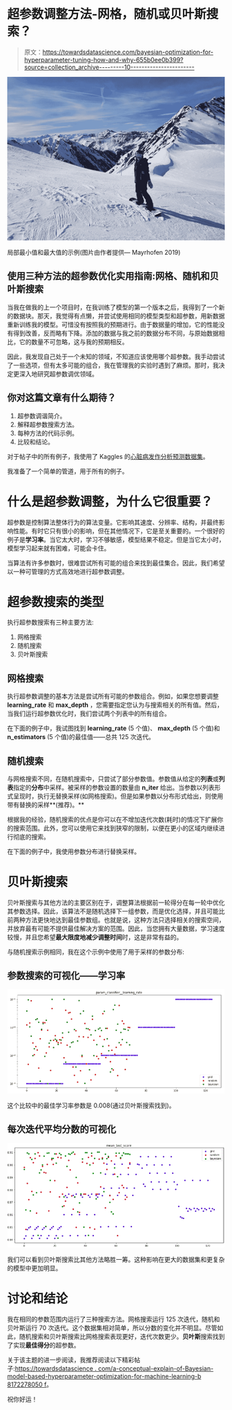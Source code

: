 # 超参数调整方法-网格，随机或贝叶斯搜索？

> 原文：<https://towardsdatascience.com/bayesian-optimization-for-hyperparameter-tuning-how-and-why-655b0ee0b399?source=collection_archive---------10----------------------->

![](img/9032bda97a730ce55e78a4dc4c89f87f.png)

局部最小值和最大值的示例(图片由作者提供— Mayrhofen 2019)

## 使用三种方法的超参数优化实用指南:网格、随机和贝叶斯搜索

当我在做我的上一个项目时，在我训练了模型的第一个版本之后，我得到了一个新的数据块。那天，我觉得有点懒，并尝试使用相同的模型类型和超参数，用新数据重新训练我的模型。可惜没有按照我的预期进行。由于数据量的增加，它的性能没有得到改善，反而略有下降。添加的数据与我之前的数据分布不同，与原始数据相比，它的数量不可忽略，这与我的预期相反。

因此，我发现自己处于一个未知的领域，不知道应该使用哪个超参数。我手动尝试了一些选项，但有太多可能的组合，我在管理我的实验时遇到了麻烦。那时，我决定更深入地研究超参数调优领域。

## 你对这篇文章有什么期待？

1.  超参数调谐简介。
2.  解释超参数搜索方法。
3.  每种方法的代码示例。
4.  比较和结论。

对于帖子中的所有例子，我使用了 Kaggles 的[心脏病发作分析预测数据集](https://www.kaggle.com/rashikrahmanpritom/heart-attack-analysis-prediction-dataset)。

我准备了一个简单的管道，用于所有的例子。

# 什么是超参数调整，为什么它很重要？

超参数是控制算法整体行为的算法变量。它影响其速度、分辨率、结构，并最终影响性能。有时它只有很小的影响，但在其他情况下，它是至关重要的。一个很好的例子是**学习率**。当它太大时，学习不够敏感，模型结果不稳定。但是当它太小时，模型学习起来就有困难，可能会卡住。

当算法有许多参数时，很难尝试所有可能的组合来找到最佳集合。因此，我们希望以一种可管理的方式高效地进行超参数调整。

# 超参数搜索的类型

执行超参数搜索有三种主要方法:

1.  网格搜索
2.  随机搜索
3.  贝叶斯搜索

## 网格搜索

执行超参数调整的基本方法是尝试所有可能的参数组合。例如，如果您想要调整 **learning_rate** 和 **max_depth** ，您需要指定您认为与搜索相关的所有值。然后，当我们运行超参数优化时，我们尝试两个列表中的所有组合。

在下面的例子中，我试图找到 **learning_rate** (5 个值)、 **max_depth** (5 个值)和 **n_estimators** (5 个值)的最佳值——总共 125 次迭代。

## 随机搜索

与网格搜索不同，在随机搜索中，只尝试了部分参数值。参数值从给定的**列表**或**列表**指定的**分布**中采样。被采样的参数设置的数量由 **n_iter** 给出。当参数以列表形式呈现时，执行无替换采样(如网格搜索)。但是如果参数以分布形式给出，则使用带有替换的采样**(推荐)。**

根据我的经验，随机搜索的优点是你可以在不增加迭代次数(耗时)的情况下扩展你的搜索范围。此外，您可以使用它来找到狭窄的限制，以便在更小的区域内继续进行彻底的搜索。

在下面的例子中，我使用参数分布进行替换采样。

# 贝叶斯搜索

贝叶斯搜索与其他方法的主要区别在于，调整算法根据前一轮得分在每一轮中优化其参数选择。因此，该算法不是随机选择下一组参数，而是优化选择，并且可能比前两种方法更快地达到最佳参数组。也就是说，这种方法只选择相关的搜索空间，并放弃最有可能不提供最佳解决方案的范围。因此，当您拥有大量数据，学习速度较慢，并且您希望**最大限度地减少调整时间**时，这是非常有益的。

与随机搜索示例相同，我在这个示例中使用了用于采样的参数分布:

## 参数搜索的可视化——学习率

![](img/a4b64fe369cf2fa529e970da6228bdfe.png)

这个比较中的最佳学习率参数是 0.008(通过贝叶斯搜索找到)。

## 每次迭代平均分数的可视化

![](img/ca5ece8594acb87b1cf0acca9cb49c23.png)

我们可以看到贝叶斯搜索比其他方法略胜一筹。这种影响在更大的数据集和更复杂的模型中更加明显。

# 讨论和结论

我在相同的参数范围内运行了三种搜索方法。网格搜索运行 125 次迭代，随机和贝叶斯运行 70 次迭代。这个数据集相对简单，所以分数的变化并不明显。尽管如此，随机搜索和贝叶斯搜索比网格搜索表现更好，迭代次数更少。**贝叶斯**搜索找到了实现**最佳得分**的超参数。

关于该主题的进一步阅读，我推荐阅读以下精彩帖子:[https://towardsdatascience . com/a-conceptual-explain-of-Bayesian-model-based-hyperparameter-optimization-for-machine-learning-b 8172278050 f](/a-conceptual-explanation-of-bayesian-model-based-hyperparameter-optimization-for-machine-learning-b8172278050f)。

祝你好运！